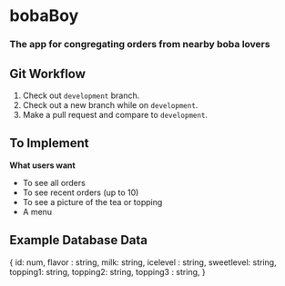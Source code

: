 # bobaBoy
### The app for congregating orders from nearby boba lovers

## Git Workflow

1. Check out ```development``` branch.
2. Check out a new branch while on ```development```.
3. Make a pull request and compare to ```development```.

## To Implement
**What users want**
* To see all orders
* To see recent orders (up to 10)
* To see a picture of the tea or topping
* A menu

## Example Database Data
  { id: num,
    flavor : string,
    milk: string,
    icelevel : string,
    sweetlevel: string,
    topping1: string,
    topping2: string,
    topping3 : string,
    }
    
